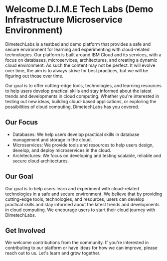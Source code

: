 # Welcome D.I.M.E Tech Labs (Demo Infrastructure Microservice Environment)
DimetechLabs is a testbed and demo platform that provides a safe and secure environment for learning and experimenting with cloud-related technologies. 
Our platform is built around IBM Cloud and its services, with a focus on databases, microservices, architectures, and creating a dynamic cloud environment. 
As such the content may not be perfect. It will evolve over time, the aim is to always strive for best practices, but we will be figuring out those over time.

Our goal is to offer cutting-edge tools, technologies, and learning resources to help users develop practical skills and stay informed about the latest trends and developments in cloud computing. 
Whether you're interested in testing out new ideas, building cloud-based applications, or exploring the possibilities of cloud computing, DimetechLabs has you covered.

## Our Focus
- Databases: We help users develop practical skills in database management and storage in the cloud.
- Microservices: We provide tools and resources to help users design, develop, and deploy microservices in the cloud.
- Architectures: We focus on developing and testing scalable, reliable and secure cloud architectures.

## Our Goal
Our goal is to help users learn and experiment with cloud-related technologies in a safe and secure environment. 
We believe that by providing cutting-edge tools, technologies, and resources, users can develop practical skills and stay informed about the latest trends and developments in cloud computing. 
We encourage users to start their cloud journey with DimetechLabs.

## Get Involved
We welcome contributions from the community. If you're interested in contributing to our platform or have ideas for how we can improve, please reach out to us. Let's learn and grow together.
